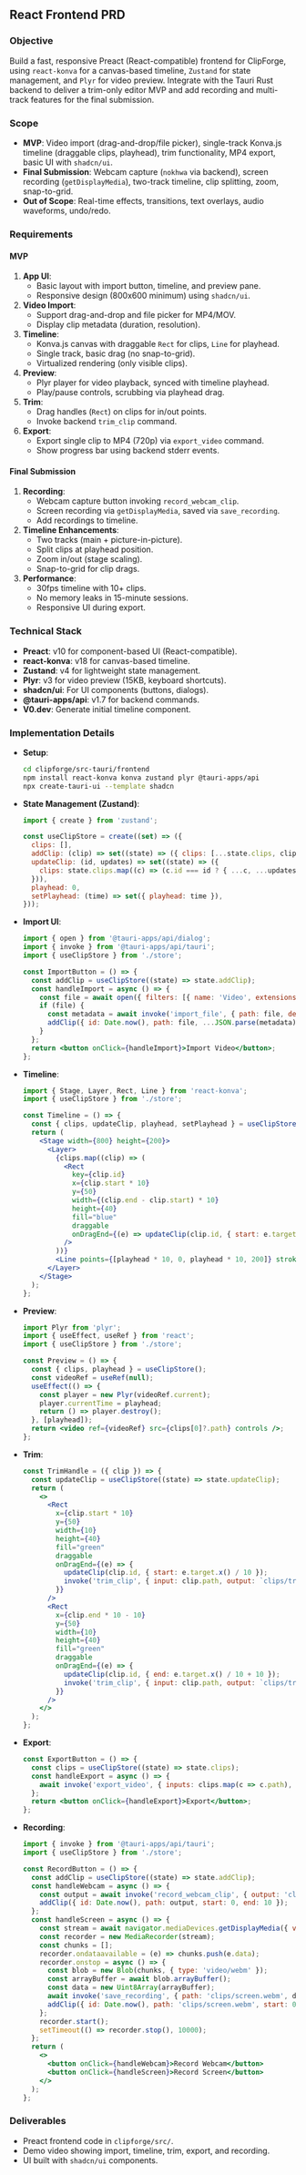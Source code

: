 ## React Frontend PRD

### Objective
Build a fast, responsive Preact (React-compatible) frontend for ClipForge, using `react-konva` for a canvas-based timeline, `Zustand` for state management, and `Plyr` for video preview. Integrate with the Tauri Rust backend to deliver a trim-only editor MVP and add recording and multi-track features for the final submission.

### Scope
- **MVP**: Video import (drag-and-drop/file picker), single-track Konva.js timeline (draggable clips, playhead), trim functionality, MP4 export, basic UI with `shadcn/ui`.
- **Final Submission**: Webcam capture (`nokhwa` via backend), screen recording (`getDisplayMedia`), two-track timeline, clip splitting, zoom, snap-to-grid.
- **Out of Scope**: Real-time effects, transitions, text overlays, audio waveforms, undo/redo.

### Requirements
#### MVP
1. **App UI**:
   - Basic layout with import button, timeline, and preview pane.
   - Responsive design (800x600 minimum) using `shadcn/ui`.
2. **Video Import**:
   - Support drag-and-drop and file picker for MP4/MOV.
   - Display clip metadata (duration, resolution).
3. **Timeline**:
   - Konva.js canvas with draggable `Rect` for clips, `Line` for playhead.
   - Single track, basic drag (no snap-to-grid).
   - Virtualized rendering (only visible clips).
4. **Preview**:
   - Plyr player for video playback, synced with timeline playhead.
   - Play/pause controls, scrubbing via playhead drag.
5. **Trim**:
   - Drag handles (`Rect`) on clips for in/out points.
   - Invoke backend `trim_clip` command.
6. **Export**:
   - Export single clip to MP4 (720p) via `export_video` command.
   - Show progress bar using backend stderr events.

#### Final Submission
1. **Recording**:
   - Webcam capture button invoking `record_webcam_clip`.
   - Screen recording via `getDisplayMedia`, saved via `save_recording`.
   - Add recordings to timeline.
2. **Timeline Enhancements**:
   - Two tracks (main + picture-in-picture).
   - Split clips at playhead position.
   - Zoom in/out (stage scaling).
   - Snap-to-grid for clip drags.
3. **Performance**:
   - 30fps timeline with 10+ clips.
   - No memory leaks in 15-minute sessions.
   - Responsive UI during export.

### Technical Stack
- **Preact**: v10 for component-based UI (React-compatible).
- **react-konva**: v18 for canvas-based timeline.
- **Zustand**: v4 for lightweight state management.
- **Plyr**: v3 for video preview (15KB, keyboard shortcuts).
- **shadcn/ui**: For UI components (buttons, dialogs).
- **@tauri-apps/api**: v1.7 for backend commands.
- **V0.dev**: Generate initial timeline component.

### Implementation Details
- **Setup**:
  ```bash
  cd clipforge/src-tauri/frontend
  npm install react-konva konva zustand plyr @tauri-apps/api
  npx create-tauri-ui --template shadcn
  ```
- **State Management (Zustand)**:
  ```jsx
  import { create } from 'zustand';

  const useClipStore = create((set) => ({
    clips: [],
    addClip: (clip) => set((state) => ({ clips: [...state.clips, clip] })),
    updateClip: (id, updates) => set((state) => ({
      clips: state.clips.map((c) => (c.id === id ? { ...c, ...updates } : c)),
    })),
    playhead: 0,
    setPlayhead: (time) => set({ playhead: time }),
  }));
  ```
- **Import UI**:
  ```jsx
  import { open } from '@tauri-apps/api/dialog';
  import { invoke } from '@tauri-apps/api/tauri';
  import { useClipStore } from './store';

  const ImportButton = () => {
    const addClip = useClipStore((state) => state.addClip);
    const handleImport = async () => {
      const file = await open({ filters: [{ name: 'Video', extensions: ['mp4', 'mov'] }] });
      if (file) {
        const metadata = await invoke('import_file', { path: file, dest: `clips/${file.split('/').pop()}` });
        addClip({ id: Date.now(), path: file, ...JSON.parse(metadata) });
      }
    };
    return <button onClick={handleImport}>Import Video</button>;
  };
  ```
- **Timeline**:
  ```jsx
  import { Stage, Layer, Rect, Line } from 'react-konva';
  import { useClipStore } from './store';

  const Timeline = () => {
    const { clips, updateClip, playhead, setPlayhead } = useClipStore();
    return (
      <Stage width={800} height={200}>
        <Layer>
          {clips.map((clip) => (
            <Rect
              key={clip.id}
              x={clip.start * 10}
              y={50}
              width={(clip.end - clip.start) * 10}
              height={40}
              fill="blue"
              draggable
              onDragEnd={(e) => updateClip(clip.id, { start: e.target.x() / 10, end: e.target.x() / 10 + (clip.end - clip.start) })}
            />
          ))}
          <Line points={[playhead * 10, 0, playhead * 10, 200]} stroke="red" strokeWidth={2} />
        </Layer>
      </Stage>
    );
  };
  ```
- **Preview**:
  ```jsx
  import Plyr from 'plyr';
  import { useEffect, useRef } from 'react';
  import { useClipStore } from './store';

  const Preview = () => {
    const { clips, playhead } = useClipStore();
    const videoRef = useRef(null);
    useEffect(() => {
      const player = new Plyr(videoRef.current);
      player.currentTime = playhead;
      return () => player.destroy();
    }, [playhead]);
    return <video ref={videoRef} src={clips[0]?.path} controls />;
  };
  ```
- **Trim**:
  ```jsx
  const TrimHandle = ({ clip }) => {
    const updateClip = useClipStore((state) => state.updateClip);
    return (
      <>
        <Rect
          x={clip.start * 10}
          y={50}
          width={10}
          height={40}
          fill="green"
          draggable
          onDragEnd={(e) => {
            updateClip(clip.id, { start: e.target.x() / 10 });
            invoke('trim_clip', { input: clip.path, output: `clips/trimmed_${clip.id}.mp4`, start: e.target.x() / 10, end: clip.end });
          }}
        />
        <Rect
          x={clip.end * 10 - 10}
          y={50}
          width={10}
          height={40}
          fill="green"
          draggable
          onDragEnd={(e) => {
            updateClip(clip.id, { end: e.target.x() / 10 + 10 });
            invoke('trim_clip', { input: clip.path, output: `clips/trimmed_${clip.id}.mp4`, start: clip.start, end: e.target.x() / 10 + 10 });
          }}
        />
      </>
    );
  };
  ```
- **Export**:
  ```jsx
  const ExportButton = () => {
    const clips = useClipStore((state) => state.clips);
    const handleExport = async () => {
      await invoke('export_video', { inputs: clips.map(c => c.path), output: 'output.mp4', resolution: '1280x720' });
    };
    return <button onClick={handleExport}>Export</button>;
  };
  ```
- **Recording**:
  ```jsx
  import { invoke } from '@tauri-apps/api/tauri';
  import { useClipStore } from './store';

  const RecordButton = () => {
    const addClip = useClipStore((state) => state.addClip);
    const handleWebcam = async () => {
      const output = await invoke('record_webcam_clip', { output: 'clips/webcam.mp4', duration: 10 });
      addClip({ id: Date.now(), path: output, start: 0, end: 10 });
    };
    const handleScreen = async () => {
      const stream = await navigator.mediaDevices.getDisplayMedia({ video: true });
      const recorder = new MediaRecorder(stream);
      const chunks = [];
      recorder.ondataavailable = (e) => chunks.push(e.data);
      recorder.onstop = async () => {
        const blob = new Blob(chunks, { type: 'video/webm' });
        const arrayBuffer = await blob.arrayBuffer();
        const data = new Uint8Array(arrayBuffer);
        await invoke('save_recording', { path: 'clips/screen.webm', data });
        addClip({ id: Date.now(), path: 'clips/screen.webm', start: 0, end: 10 });
      };
      recorder.start();
      setTimeout(() => recorder.stop(), 10000);
    };
    return (
      <>
        <button onClick={handleWebcam}>Record Webcam</button>
        <button onClick={handleScreen}>Record Screen</button>
      </>
    );
  };
  ```

### Deliverables
- Preact frontend code in `clipforge/src/`.
- Demo video showing import, timeline, trim, export, and recording.
- UI built with `shadcn/ui` components.